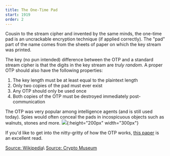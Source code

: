 ```yaml
---
title: The One-Time Pad
start: 1919
order: 2
---
```


Cousin to the stream cipher and invented by the same minds, the one-time pad is an uncrackable encryption technique (if applied correctly). The "pad" part of the name comes from the sheets of paper on which the key stream was printed.

The key (no pun intended) difference between the OTP and a standard stream cipher is that the digits in the key stream are _truly random_. A proper OTP should also have the following properties:

1. The key length must be at least equal to the plaintext length
2. Only two copies of the pad must ever exist
3. Any OTP should only be used once
4. Both copies of the OTP must be destroyed immediately post-communication

The OTP was very popular among intelligence agents (and is still used today). Spies would often conceal the pads in incospicuous objects such as walnuts, stones and more.
![](https://cryptosmith.files.wordpress.com/2007/06/walnut_12539.jpg){:height="200px" width="300px"}

If you'd like to get into the nitty-gritty of how the OTP works, [this paper](http://users.telenet.be/d.rijmenants/papers/one_time_pad.pdf) is an excellent read.

[Source: Wikipedia](https://en.wikipedia.org/wiki/One-time_pad#History)\\
[Source: Crypto Museum](https://www.cryptomuseum.com/covert/deaddrop/walnut.htm)
